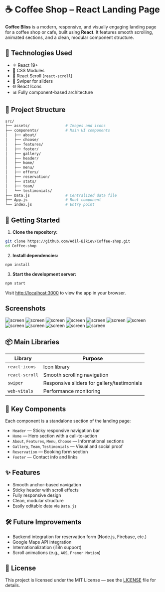 # ☕ Coffee Shop – React Landing Page

**Coffee Bliss** is a modern, responsive, and visually engaging landing page for a coffee shop or cafe, built using **React**. It features smooth scrolling, animated sections, and a clean, modular component structure.

## 🚀 Technologies Used

- ⚛️ React 19+
- 🎨 CSS Modules
- 📜 React Scroll (`react-scroll`)
- 🎥 Swiper for sliders
- 🌐 React Icons
- 📊 Fully component-based architecture

## 📁 Project Structure

```bash
src/
├── assets/                # Images and icons
├── components/            # Main UI components
│   ├── about/
│   ├── choose/
│   ├── features/
│   ├── footer/
│   ├── gallery/
│   ├── header/
│   ├── home/
│   ├── menu/
│   ├── offers/
│   ├── reservation/
│   ├── stats/
│   ├── team/
│   └── testimonials/
├── Data.js                # Centralized data file
├── App.js                 # Root component
└── index.js               # Entry point
````

## 🔧 Getting Started

1. **Clone the repository:**

```bash
git clone https://github.com/Adil-Bikiev/Coffee-shop.git
cd Coffee-shop
```

2. **Install dependencies:**

```bash
npm install
```

3. **Start the development server:**

```bash
npm start
```

Visit [http://localhost:3000](http://localhost:3000) to view the app in your browser.

## Screenshots

![screen](./screen/1.png)
![screen](./screen/2.png)
![screen](./screen/3.png)
![screen](./screen/4.png)
![screen](./screen/5.png)
![screen](./screen/6.png)
![screen](./screen/7.png)
![screen](./screen/8.png)
![screen](./screen/9.png)
![screen](./screen/10.png)
![screen](./screen/11.png)
![screen](./screen/12.png)


## 📦 Main Libraries

| Library        | Purpose                                     |
| -------------- | ------------------------------------------- |
| `react-icons`  | Icon library                                |
| `react-scroll` | Smooth scrolling navigation                 |
| `swiper`       | Responsive sliders for gallery/testimonials |
| `web-vitals`   | Performance monitoring                      |

## 🧩 Key Components

Each component is a standalone section of the landing page:

* `Header` — Sticky responsive navigation bar
* `Home` — Hero section with a call-to-action
* `About`, `Features`, `Menu`, `Choose` — Informational sections
* `Gallery`, `Team`, `Testimonials` — Visual and social proof
* `Reservation` — Booking form section
* `Footer` — Contact info and links

## ✨ Features

* Smooth anchor-based navigation
* Sticky header with scroll effects
* Fully responsive design
* Clean, modular structure
* Easily editable data via `Data.js`

## 🛠 Future Improvements

* Backend integration for reservation form (Node.js, Firebase, etc.)
* Google Maps API integration
* Internationalization (i18n support)
* Scroll animations (e.g., `AOS`, `Framer Motion`)

## 📄 License

This project is licensed under the MIT License — see the [LICENSE](./LICENSE) file for details.
